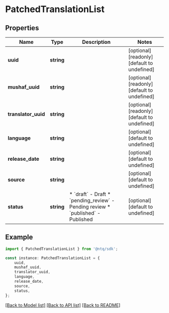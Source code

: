 # PatchedTranslationList


## Properties

Name | Type | Description | Notes
------------ | ------------- | ------------- | -------------
**uuid** | **string** |  | [optional] [readonly] [default to undefined]
**mushaf_uuid** | **string** |  | [optional] [readonly] [default to undefined]
**translator_uuid** | **string** |  | [optional] [readonly] [default to undefined]
**language** | **string** |  | [optional] [default to undefined]
**release_date** | **string** |  | [optional] [default to undefined]
**source** | **string** |  | [optional] [default to undefined]
**status** | **string** | * &#x60;draft&#x60; - Draft * &#x60;pending_review&#x60; - Pending review * &#x60;published&#x60; - Published | [optional] [default to undefined]

## Example

```typescript
import { PatchedTranslationList } from '@ntq/sdk';

const instance: PatchedTranslationList = {
    uuid,
    mushaf_uuid,
    translator_uuid,
    language,
    release_date,
    source,
    status,
};
```

[[Back to Model list]](../README.md#documentation-for-models) [[Back to API list]](../README.md#documentation-for-api-endpoints) [[Back to README]](../README.md)
